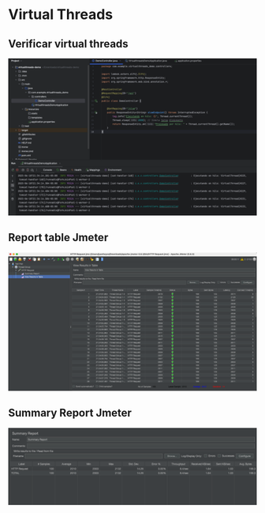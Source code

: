 # Virtual Threads


## Verificar  virtual threads
![Virtual Threads](assets/logs.png)

## Report table Jmeter
![Virtual Threads](assets/table.png)

## Summary Report Jmeter
![Virtual Threads](assets/summary.png)